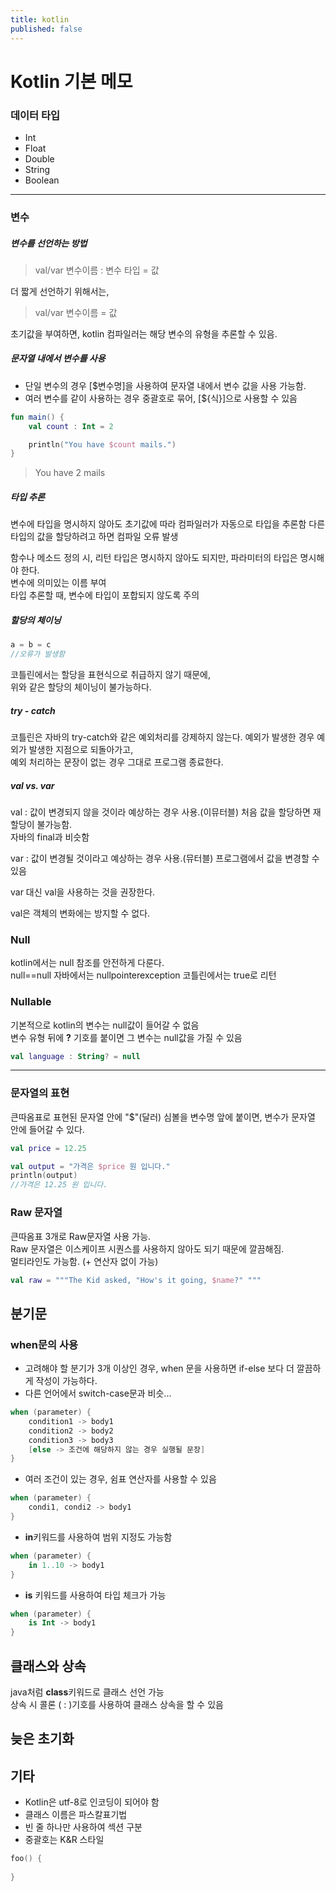 ```yaml
---
title: kotlin
published: false
---
```


# Kotlin 기본 메모

### 데이터 타입

- Int
- Float
- Double
- String
- Boolean

---

### 변수

##### 변수를 선언하는 방법

>val/var 변수이름 : 변수 타입 = 값

더 짧게 선언하기 위해서는,
>val/var 변수이름 = 값

초기값을 부여하면, kotlin 컴파일러는 해당 변수의 유형을 추론할 수 있음.

##### 문자열 내에서 변수를 사용

- 단일 변수의 경우 [$변수명]을 사용하여 문자열 내에서 변수 값을 사용 가능함.
- 여러 변수를 같이 사용하는 경우 중괄호로 묶어, [${식}]으로 사용할 수 있음

~~~kotlin
fun main() {
    val count : Int = 2

    println("You have $count mails.")
}
~~~
>You have 2 mails


##### 타입 추론

변수에 타입을 명시하지 않아도 초기값에 따라 컴파일러가 자동으로 타입을 추론함
다른 타입의 값을 할당하려고 하면 컴파일 오류 발생  

함수나 메소드 정의 시, 리턴 타입은 명시하지 않아도 되지만, 파라미터의 타입은 명시해야 한다.  
변수에 의미있는 이름 부여  
타입 추론할 때, 변수에 타입이 포합되지 않도록 주의

##### 할당의 체이닝
~~~kotlin
a = b = c
//오류가 발생함
~~~

코틀린에서는 할당을 표현식으로 취급하지 않기 때문에,  
위와 같은 할당의 체이닝이 불가능하다. 

##### try - catch

코틀린은 자바의 try-catch와 같은 예외처리를 강제하지 않는다.
예외가 발생한 경우 예외가 발생한 지점으로 되돌아가고,  
예외 처리하는 문장이 없는 경우 그대로 프로그램 종료한다.


##### val vs. var

val : 값이 변경되지 않을 것이라 예상하는 경우 사용.(이뮤터블) 처음 값을 할당하면 재할당이 불가능함.  
자바의 final과 비슷함

var : 값이 변경될 것이라고 예상하는 경우 사용.(뮤터블) 프로그램에서 값을 변경할 수 있음  

var 대신 val을 사용하는 것을 권장한다.  

val은 객체의 변화에는 방지할 수 없다. 

### Null

kotlin에서는 null 참조를 안전하게 다룬다.  
null==null
자바에서는 nullpointerexception
코틀린에서는 true로 리턴


### Nullable

기본적으로 kotlin의 변수는 null값이 들어갈 수 없음  
변수 유형 뒤에 **?** 기호를 붙이면 그 변수는 null값을 가질 수 있음

~~~Kotlin
val language : String? = null
~~~

---



### 문자열의 표현

큰따옴표로 표현된 문자열 안에 "$"(달러) 심볼을 변수명 앞에 붙이면, 변수가 문자열 안에 들어갈 수 있다.
~~~kotlin
val price = 12.25

val output = "가격은 $price 원 입니다."
println(output)
//가격은 12.25 원 입니다.
~~~


### Raw 문자열

큰따옴표 3개로 Raw문자열 사용 가능.  
Raw 문자열은 이스케이프 시퀀스를 사용하지 않아도 되기 때문에 깔끔해짐.  
멀티라인도 가능함. (+ 연산자 없이 가능)

~~~kotlin
val raw = """The Kid asked, "How's it going, $name?" """
~~~

## 분기문


### when문의 사용

- 고려해야 할 분기가 3개 이상인 경우, when 문을 사용하면 if-else 보다 더 깔끔하게 작성이 가능하다.
- 다른 언어에서 switch-case문과 비슷...

~~~kotlin
when (parameter) {
    condition1 -> body1
    condition2 -> body2
    condition3 -> body3
    [else -> 조건에 해당하지 않는 경우 실행될 문장]
}
~~~

- 여러 조건이 있는 경우, 쉼표 연산자를 사용할 수 있음

~~~kotlin
when (parameter) {
    condi1, condi2 -> body1
}
~~~

- **in**키워드를 사용하여 범위 지정도 가능함

~~~kotlin
when (parameter) {
    in 1..10 -> body1
}
~~~

- **is** 키워드를 사용하여 타입 체크가 가능

~~~kotlin
when (parameter) {
    is Int -> body1
}
~~~

## 클래스와 상속

java처럼 **class**키워드로 클래스 선언 가능  
상속 시 콜론 ( : )기호를 사용하여 클래스 상속을 할 수 있음

## 늦은 초기화


## 기타

- Kotlin은 utf-8로 인코딩이 되어야 함
- 클래스 이름은 파스칼표기법
- 빈 줄 하나만 사용하여 섹션 구분
- 중괄호는 K&R 스타일

~~~Kotlin
foo() {
    
}
~~~
